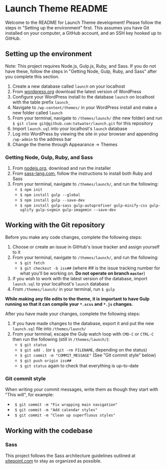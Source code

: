 # Launch Theme README

Welcome to the README for Launch Theme development! Please follow the steps in "Setting up the environment" first. This assumes you have Git installed on your computer, a GitHub account, and an SSH key hooked up to GitHub.

## Setting up the environment

Note: This project requires Node.js, Gulp.js, Ruby, and Sass. If you do not have these, follow the steps in "Getting Node, Gulp, Ruby, and Sass" after you complete this section.

1. Create a new database called `launch` on your localhost
2. From [wordpress.org](http://wordpress.org/) download the latest version of WordPress
3. Configure your WordPress install to the database `launch` on localhost with the table prefix `launch_`
4. Navigate to `/wp-content/themes/` in your WordPress install and make a new folder called `launch`
5. From your terminal, navigate to `/themes/launch/` (the new folder) and run `$ git clone git@github.com:tatwater/launch.git` for this repository
6. Import `launch.sql` into your localhost's `launch` database
7. Log into WordPress by viewing the site in your browser and appending `/wp-admin` to the address bar
8. Change the theme through Appearance -> Themes

### Getting Node, Gulp, Ruby, and Sass

1. From [nodejs.org](http://nodejs.org/), download and run the installer
2. From [sass-lang.com](http://sass-lang.com/install/), follow the instructions to install both Ruby and Sass
3. From your terminal, navigate to `/themes/launch/`, and run the following:
    - `$ npm init`
    - `$ npm install gulp --global`
    - `$ npm install gulp --save-dev`
    - `$ npm install gulp-sass gulp-autoprefixer gulp-minify-css gulp-uglify gulp-svgmin gulp-imagemin --save-dev`

## Working with the Git repository

Before you make any code changes, complete the following steps:

1. Choose or create an issue in GitHub's issue tracker and assign yourself to it
2. From your terminal, navigate to `/themes/launch/`, and run the following:
    - `$ git fetch`
    - `$ git checkout -b iss##` (where ## is the issue tracking number for what you'll be working on. **Do not operate on branch `master`**)
4. If you wish to work with the latest version of the database, import `launch.sql` to your localhost's `launch` database
5. From `/themes/launch/` in your terminal, run `$ gulp`

**While making any file edits to the theme, it is important to have Gulp running so that it can compile your `*.scss` and `*.js` changes.**

After you have made your changes, complete the following steps:

1. If you have made changes to the database, export it and put the new `launch.sql` file into `/themes/launch/`
2. From your terminal, escape the Gulp watch loop with `CMD-C` or `CTRL-C` then run the following (still in `/themes/launch/`):
    - `$ git status`
    - `$ git add .` (or `$ git -rm FILENAME`, depending on the status)
    - `$ git commit -m "COMMIT_MESSAGE"` (See "Git commit style" below)
    - `$ git push origin iss##`
    - `$ git status` again to check that everything is up-to-date

### Git commit style

When writing your commit messages, write them as though they start with "This will", for example:
 - ` $ git commit -m "Fix wrapping main navigation"`
 - ` $ git commit -m "Add calendar styles"`
 - ` $ git commit -m "Clean up superfluous styles"`

## Working with the codebase

### Sass

This project follows the Sass architecture guidelines outlined at [sitepoint.com](http://sitepoint.com/architecture-sass-project/) to stay as organized as possible.